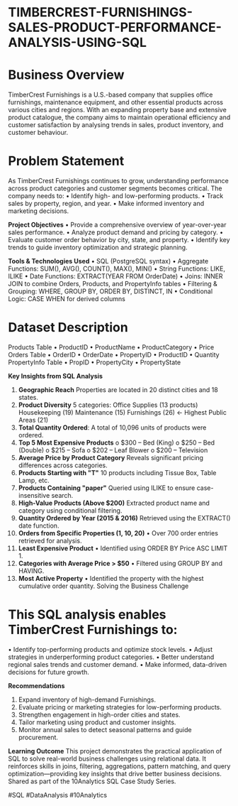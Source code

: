 # TIMBERCREST-FURNISHINGS-SALES-PRODUCT-PERFORMANCE-ANALYSIS-USING-SQL
 # Business Overview
TimberCrest Furnishings is a U.S.-based company that supplies office furnishings, maintenance equipment, and other essential products across various cities and regions. With an expanding property base and extensive product catalogue, the company aims to maintain operational efficiency and customer satisfaction by analysing trends in sales, product inventory, and customer behaviour.

# Problem Statement
As TimberCrest Furnishings continues to grow, understanding performance across product categories and customer segments becomes critical. The company needs to:
•	Identify high- and low-performing products.
•	Track sales by property, region, and year.
•	Make informed inventory and marketing decisions.

**Project Objectives**
•	Provide a comprehensive overview of year-over-year sales performance.
•	Analyze product demand and pricing by category.
•	Evaluate customer order behavior by city, state, and property.
•	Identify key trends to guide inventory optimization and strategic planning.

**Tools & Technologies Used**
•	SQL (PostgreSQL syntax)
•	Aggregate Functions: SUM(), AVG(), COUNT(), MAX(), MIN()
•	String Functions: LIKE, ILIKE
•	Date Functions: EXTRACT(YEAR FROM OrderDate)
•	Joins: INNER JOIN to combine Orders, Products, and PropertyInfo tables
•	Filtering & Grouping: WHERE, GROUP BY, ORDER BY, DISTINCT, IN
•	Conditional Logic: CASE WHEN for derived columns

# Dataset Description
Products Table
•	ProductID
•	ProductName
•	ProductCategory
•	Price
Orders Table
•	OrderID
•	OrderDate
•	PropertyID
•	ProductID
•	Quantity
PropertyInfo Table
•	PropID
•	PropertyCity
•	PropertyState

**Key Insights from SQL Analysis**
1.	**Geographic Reach**
	Properties are located in 20 distinct cities and 18 states.
2.	**Product Diversity**
     5 categories:
Office Supplies (13 products)
Housekeeping (19)
Maintenance (15)
Furnishings (26) ← Highest
Public Areas (21)
3.	**Total Quantity Ordered**: A total of 10,096 units of products were ordered.
4.	**Top 5 Most Expensive Products**
o	$300 – Bed (King)
o	$250 – Bed (Double)
o	$215 – Sofa
o	$202 – Leaf Blower
o	$200 – Television
5.	**Average Price by Product Category**
Reveals significant pricing differences across categories.
6.	**Products Starting with "T"**
	10 products including Tissue Box, Table Lamp, etc.
7.	**Products Containing "paper"**
Queried using ILIKE to ensure case-insensitive search.
8.	**High-Value Products (Above $200)**
Extracted product name and category using conditional filtering.
9.	**Quantity Ordered by Year (2015 & 2016)**
Retrieved using the EXTRACT() date function.
10.	**Orders from Specific Properties (1, 10, 20)**
•	Over 700 order entries retrieved for analysis.
11.	**Least Expensive Product**
•	Identified using ORDER BY Price ASC LIMIT 1.
12.	**Categories with Average Price > $50**
•	Filtered using GROUP BY and HAVING.
13.	**Most Active Property**
•	Identified the property with the highest cumulative order quantity.
Solving the Business Challenge

# This SQL analysis enables TimberCrest Furnishings to:
•	Identify top-performing products and optimize stock levels.
•	Adjust strategies in underperforming product categories.
•	Better understand regional sales trends and customer demand.
•	Make informed, data-driven decisions for future growth.

**Recommendations**
1.	Expand inventory of high-demand Furnishings.
2.	Evaluate pricing or marketing strategies for low-performing products.
3.	Strengthen engagement in high-order cities and states.
4.	Tailor marketing using product and customer insights.
5.	Monitor annual sales to detect seasonal patterns and guide procurement.
   
**Learning Outcome**
This project demonstrates the practical application of SQL to solve real-world business challenges using relational data. It reinforces skills in joins, filtering, aggregations, pattern matching, and query optimization—providing key insights that drive better business decisions.
Shared as part of the 10Analytics SQL Case Study Series.

 #SQL #DataAnalysis #10Analytics

